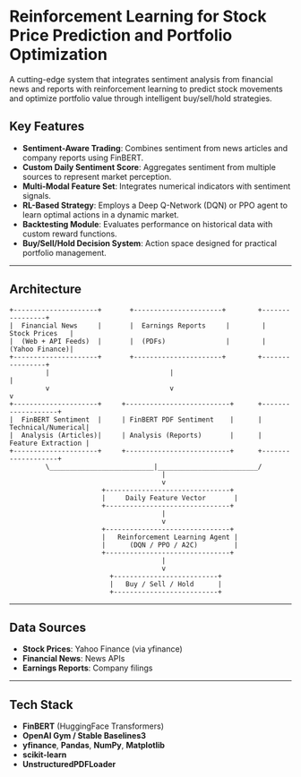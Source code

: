 # Reinforcement Learning for Stock Price Prediction and Portfolio Optimization

A cutting-edge system that integrates sentiment analysis from financial news and reports with reinforcement learning to predict stock movements and optimize portfolio value through intelligent buy/sell/hold strategies.

## Key Features
- **Sentiment-Aware Trading**: Combines sentiment from news articles and company reports using FinBERT.
- **Custom Daily Sentiment Score**: Aggregates sentiment from multiple sources to represent market perception.
- **Multi-Modal Feature Set**: Integrates numerical indicators with sentiment signals.
- **RL-Based Strategy**: Employs a Deep Q-Network (DQN) or PPO agent to learn optimal actions in a dynamic market.
- **Backtesting Module**: Evaluates performance on historical data with custom reward functions.
- **Buy/Sell/Hold Decision System**: Action space designed for practical portfolio management.

---

## Architecture
```
+---------------------+       +----------------------+        +----------------+
|  Financial News     |       |  Earnings Reports     |        |  Stock Prices   |
|  (Web + API Feeds)  |       |  (PDFs)               |        |  (Yahoo Finance)|
+---------------------+       +----------------------+        +----------------+
         |                              |                              |
         v                              v                              v
+---------------------+     +--------------------------+      +-------------------+
|  FinBERT Sentiment  |     | FinBERT PDF Sentiment    |      |  Technical/Numerical|
|  Analysis (Articles)|     | Analysis (Reports)       |      |  Feature Extraction |
+---------------------+     +--------------------------+      +-------------------+
         \__________________________|_________________________/
                                      |
                                      v
                       +-------------------------------+
                       |     Daily Feature Vector       |
                       +-------------------------------+
                                      |
                                      v
                       +-------------------------------+
                       |   Reinforcement Learning Agent |
                       |      (DQN / PPO / A2C)         |
                       +-------------------------------+
                                      |
                                      v
                         +--------------------------+
                         |   Buy / Sell / Hold      |
                         +--------------------------+
```

---

## Data Sources
- **Stock Prices**: Yahoo Finance (via yfinance)
- **Financial News**: News APIs
- **Earnings Reports**: Company filings

---

## Tech Stack
- **FinBERT** (HuggingFace Transformers)
- **OpenAI Gym / Stable Baselines3**
- **yfinance**, **Pandas**, **NumPy**, **Matplotlib**
- **scikit-learn**
- **UnstructuredPDFLoader**


